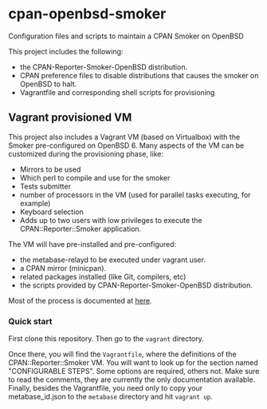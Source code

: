 # cpan-openbsd-smoker
Configuration files and scripts to maintain a CPAN Smoker on OpenBSD

This project includes the following:

  * the CPAN-Reporter-Smoker-OpenBSD distribution.
  * CPAN preference files to disable distributions that causes the smoker on OpenBSD to halt.
  * Vagrantfile and corresponding shell scripts for provisioning

## Vagrant provisioned VM

This project also includes a Vagrant VM (based on Virtualbox) with the Smoker pre-configured on OpenBSD 6. Many aspects of the VM can be customized during the provisioning phase, like:

  * Mirrors to be used
  * Which perl to compile and use for the smoker
  * Tests submitter
  * number of processors in the VM (used for parallel tasks executing, for example)
  * Keyboard selection
  * Adds up to two users with low privileges to execute the CPAN::Reporter::Smoker application.
  
The VM will have pre-installed and pre-configured:

  * the metabase-relayd to be executed under vagrant user.
  * a CPAN mirror (minicpan).
  * related packages installed (like Git, compilers, etc)
  * the scripts provided by CPAN-Reporter-Smoker-OpenBSD distribution.
  
Most of the process is documented at [here](http://wiki.cpantesters.org/wiki/SmokerOnOpenBSD).

### Quick start

First clone this repository. Then go to the `vagrant` directory.

Once there, you will find the `Vagrantfile`, where the definitions of the CPAN::Reporter::Smoker VM. You will want to look up for the section named "CONFIGURABLE STEPS". Some options are required, others not. Make sure to read the comments, they are currently the only documentation available.
Finally, besides the Vagrantfile, you need only to copy your metabase_id.json to the `metabase` directory and hit `vagrant up`.
